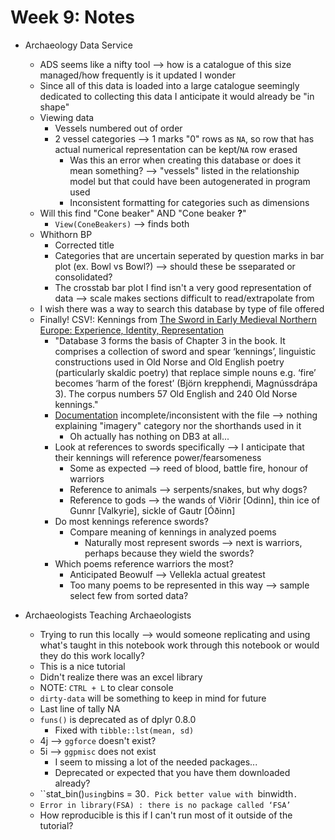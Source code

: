 # Week 9: Notes

- Archaeology Data Service
  - ADS seems like a nifty tool --> how is a catalogue of this size managed/how frequently is it updated I wonder
  - Since all of this data is loaded into a large catalogue seemingly dedicated to collecting this data I anticipate it would already be "in shape"
  - Viewing data
    - Vessels numbered out of order
    - 2 vessel categories --> 1 marks "0" rows as `NA`, so row that has actual numerical representation can be kept/`NA` row erased
      - Was this an error when creating this database or does it mean something? --> "vessels" listed in the relationship model but that could have been autogenerated in program used
      - Inconsistent formatting for categories such as dimensions
  - Will this find "Cone beaker" AND "Cone beaker **?**"
    - `View(ConeBeakers)` --> finds both
  - Whithorn BP
    - Corrected title
    - Categories that are uncertain seperated by question marks in bar plot (ex. Bowl vs Bowl?) --> should these be sseparated or consolidated?
    - The crosstab bar plot I find isn't a very good representation of data --> scale makes sections difficult to read/extrapolate from
  - I wish there was a way to search this database by type of file offered
  - Finally! CSV!: Kennings from [The Sword in Early Medieval Northern Europe: Experience, Identity, Representation](https://archaeologydataservice.ac.uk/archives/view/sword_2019/downloads.cfm)
    - "Database 3 forms the basis of Chapter 3 in the book. It comprises a collection of sword and spear ‘kennings’, linguistic constructions used in Old Norse and Old English poetry (particularly skaldic poetry) that replace simple nouns e.g. ‘fire’ becomes ‘harm of the forest’ (Björn krepphendi, Magnússdrápa 3). The corpus numbers 57 Old English and 240 Old Norse kennings."
    - [Documentation](https://archaeologydataservice.ac.uk/archiveDS/archiveDownload?t=arch-3432-1/dissemination/csv/Database_Codes.csv) incomplete/inconsistent with the file --> nothing explaining "imagery" category nor the shorthands used in it
      - Oh actually has nothing on DB3 at all...
    - Look at references to swords specifically --> I anticipate that their kennings will reference power/fearsomeness
      - Some as expected --> reed of blood, battle fire, honour of warriors
      - Reference to animals --> serpents/snakes, but why dogs?
      - Reference to gods --> the wands of Viðrir [Odinn], thin ice of Gunnr [Valkyrie], sickle of Gautr [Óðinn]
    - Do most kennings reference swords?
      - Compare meaning of kennings in analyzed poems
        - Naturally most represent swords --> next is warriors, perhaps because they wield the swords?
    - Which poems reference warriors the most?
      - Anticipated Beowulf --> Vellekla actual greatest
      - Too many poems to be represented in this way --> sample select few from sorted data?


- Archaeologists Teaching Archaeologists
  - Trying to run this locally --> would someone replicating and using what's taught in this notebook  work through this notebook or would they do this work locally?
  - This is a nice tutorial
  - Didn't realize there was an excel library
  - NOTE: `CTRL + L` to clear console
  - `dirty-data` will be something to keep in mind for future
  - Last line of tally NA
  - `funs()` is deprecated as of dplyr 0.8.0
    - Fixed with `tibble::lst(mean, sd)`
  - 4j --> `ggforce` doesn't exist?
  - 5i --> `ggpmisc` does not exist
    - I seem to missing a lot of the needed packages...
    - Deprecated or expected that you have them downloaded already?
  - ``stat_bin()` using `bins = 30`. Pick better value with `binwidth`.`
  - `Error in library(FSA) : there is no package called ‘FSA’`
  - How reproducible is this if I can't run most of it outside of the tutorial?
